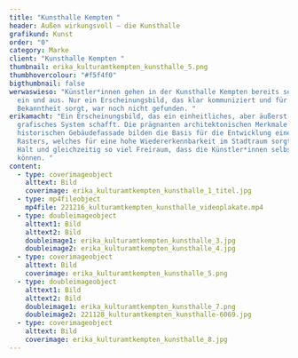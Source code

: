 ```yaml
---
title: "Kunsthalle Kempten "
header: Außen wirkungsvoll – die Kunsthalle
grafikund: Kunst
order: "0"
category: Marke
client: "Kunsthalle Kempten "
thumbnail: erika_kulturamtkempten_kunsthalle_5.png
thumbhovercolour: "#f5f4f0"
bigthumbnail: false
werwaswieso: "Künstler*innen gehen in der Kunsthalle Kempten bereits seit Jahren
  ein und aus. Nur ein Erscheinungsbild, das klar kommuniziert und für
  Bekanntheit sorgt, war noch nicht gefunden. "
erikamacht: "Ein Erscheinungsbild, das ein einheitliches, aber äußerst flexibles
  grafisches System schafft. Die prägnanten architektonischen Merkmale der
  historischen Gebäudefassade bilden die Basis für die Entwicklung eines
  Rasters, welches für eine hohe Wiedererkennbarkeit im Stadtraum sorgt. Es gibt
  Halt und gleichzeitig so viel Freiraum, dass die Künstler*innen selbst wirken
  können. "
content:
  - type: coverimageobject
    alttext: Bild
    coverimage: erika_kulturamtkempten_kunsthalle_1_titel.jpg
  - type: mp4fileobject
    mp4file: 221216_kulturamtkempten_kunsthalle_videoplakate.mp4
  - type: doubleimageobject
    alttext1: Bild
    alttext2: Bild
    doubleimage1: erika_kulturamtkempten_kunsthalle_3.jpg
    doubleimage2: erika_kulturamtkempten_kunsthalle_4.jpg
  - type: coverimageobject
    alttext: Bild
    coverimage: erika_kulturamtkempten_kunsthalle_5.png
  - type: doubleimageobject
    alttext1: Bild
    alttext2: Bild
    doubleimage1: erika_kulturamtkempten_kunsthalle_7.png
    doubleimage2: 221128_kulturamtkempten_kunsthalle-6069.jpg
  - type: coverimageobject
    alttext: Bild
    coverimage: erika_kulturamtkempten_kunsthalle_8.jpg
---
```

